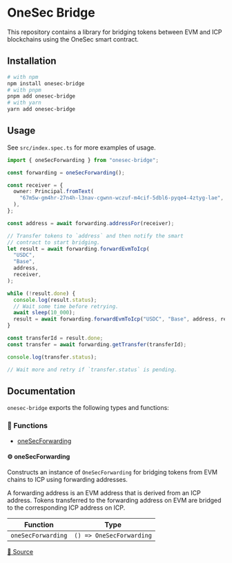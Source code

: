 # OneSec Bridge

This repository contains a library for bridging tokens between EVM and ICP
blockchains using the OneSec smart contract.

## Installation

```bash
# with npm
npm install onesec-bridge
# with pnpm
pnpm add onesec-bridge
# with yarn
yarn add onesec-bridge
```

## Usage

See `src/index.spec.ts` for more examples of usage.

```typescript
import { oneSecForwarding } from "onesec-bridge";

const forwarding = oneSecForwarding();

const receiver = {
  owner: Principal.fromText(
    "67m5w-gm4hr-27n4h-l3nav-cgwnn-wczuf-m4cif-5dbl6-pyqe4-4ztyg-lae",
  ),
};

const address = await forwarding.addressFor(receiver);

// Transfer tokens to `address` and then notify the smart
// contract to start bridging.
let result = await forwarding.forwardEvmToIcp(
  "USDC",
  "Base",
  address,
  receiver,
);

while (!result.done) {
  console.log(result.status);
  // Wait some time before retrying.
  await sleep(10_000);
  result = await forwarding.forwardEvmToIcp("USDC", "Base", address, receiver);
}

const transferId = result.done;
const transfer = await forwarding.getTransfer(transferId);

console.log(transfer.status);

// Wait more and retry if `transfer.status` is pending.
```

## Documentation

`onesec-bridge` exports the following types and functions:

<!-- TSDOC_START -->

### :toolbox: Functions

- [oneSecForwarding](#gear-onesecforwarding)

#### :gear: oneSecForwarding

Constructs an instance of `OneSecForwarding` for bridging tokens from EVM
chains to ICP using forwarding addresses.

A forwarding address is an EVM address that is derived from an ICP address.
Tokens transferred to the forwarding address on EVM are bridged to the
corresponding ICP address on ICP.

| Function           | Type                     |
| ------------------ | ------------------------ |
| `oneSecForwarding` | `() => OneSecForwarding` |

[:link: Source](https://github.com/sisyphe-dev/key_token.git/tree/main/src/index.ts#L13)

<!-- TSDOC_END -->
